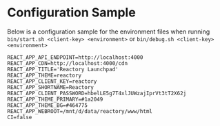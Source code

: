 
# Configuration Sample 

Below is a configuration sample for the environment files when running 
`bin/start.sh <client-key> <environment>` or `bin/debug.sh <client-key> <environment>`

````
REACT_APP_API_ENDPOINT=http://localhost:4000
REACT_APP_CDN=http://localhost:4000/cdn
REACT_APP_TITLE='Reactory Launchpad'
REACT_APP_THEME=reactory
REACT_APP_CLIENT_KEY=reactory
REACT_APP_SHORTNAME=Reactory
REACT_APP_CLIENT_PASSWORD=hbelLE5g7T4xlJUWzajIprVt3tT2X62j
REACT_APP_THEME_PRIMARY=#1a2049
REACT_APP_THEME_BG=#464775
REACT_APP_WEBROOT=/mnt/d/data/reactory/www/html
CI=false
````
